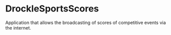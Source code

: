 # DrockleSportsScores
Application that allows the broadcasting of scores of competitive events via the internet.
